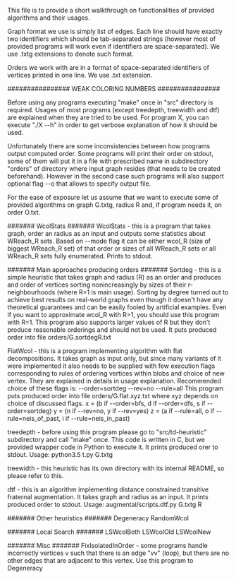 This file is to provide a short walkthrough on functionalities of provided
algorithms and their usages.

Graph format we use is simply list of edges.
Each line should have exactly two identifiers which should be
tab-separated strings (however most of provided programs
will work even if identifiers are space-separated).
We use .txtg extensions to denote such format.

Orders we work with are in a format of space-separated identifiers of vertices
printed in one line. We use .txt extension.

################ WEAK COLORING NUMBERS ################

Before using any programs executing "make" once in "src" directory is required.
Usages of most programs (except treedepth, treewidth and dtf) are explained 
when they are tried to be used. For program X, you can execute "./X --h"
in order to get verbose explanation of how it should be used.

Unfortunately there are some inconsistencies between how programs output
computed order. Some programs will print their order on stdout,
some of them will put it in a file with prescribed name in subdirectory
"orders" of directory where input graph resides (that needs to be created beforehand).
However in the second case such programs will also support
optional flag --o that allows to specify output file.

For the ease of exposure let us assume that we want to execute some of provided algorithms
on graph G.txtg, radius R and, if program needs it, on order O.txt.

####### WcolStats #######
WcolStats - this is a program that takes graph, order an radius as an input
and outputs some statistics about WReach_R sets. Based on --mode flag it can be either
wcol_R (size of biggest WReach_R set) of that order or sizes of all WReach_R sets
or all WReach_R sets fully enumerated. Prints to stdout.


####### Main approaches producing orders #######
Sortdeg - this is a simple heuristic that takes graph and radius (R) as an order
and produces and order of vertices sorting nonincreasingly by sizes of
their r-neighbourhoods (where R=1 is main usage).
Sorting by degree turned out to achieve
best results on real-world graphs even though it doesn't have any theoretical guarantees
and can be easily fooled by artificial examples.
Even if you want to approximate wcol_R with R>1, you should
use this program with R=1. This program also supports larger values of R
but they don't produce reasonable orderings and should not be used.
It puts produced order into file orders/G.sortdegR.txt

FlatWcol - this is a program implementing algorithm with flat decompositions.
It takes graph as input only, but since many variants of it were
implemented it also needs to be supplied with few execution flags
corresponding to rules of ordering vertices within blobs
and choice of new vertex. They are explained in details
in usage explanation.
Recommended choice of these flags is:
--order=sortdeg --rev=no --rule=all
This program puts produced order into file orders/G.flat.xyz.txt
where xyz depends on choice of discussed flags.
x = (b if --order=bfs, d if --order=dfs, s if --order=sortdeg)
y = (n if --rev=no, y if --rev=yes)
z = (a if --rule=all, o if --rule=neis_of_past, i if --rule=neis_in_past)

treedepth - before using this program please go to "src/td-heuristic" subdirectory
and call "make" once. This code is written in C, but we provided wrapper code
in Python to execute it. It prints produced orer to stdout.
Usage: python3.5 t.py G.txtg


treewidth - this heuristic has its own directory with its internal README,
so please refer to this.

dtf - this is an algorithm implementing distance constrained transitive fraternal augmentation.
It takes graph and radius as an input. It prints produced order to stdout.
Usage: augmental/scripts.dtf.py G.txtg R

####### Other heuristics #######
Degeneracy
RandomWcol


####### Local Search #######
LSWcolBoth
LSWcolOld
LSWcolNew

####### Misc #######
FixIsolatedInOrder - some programs handle incorrectly vertices v such that
there is an edge "vv" (loop), but there are no other edges that are adjacent
to this vertex. Use this program to 
Degeneracy



